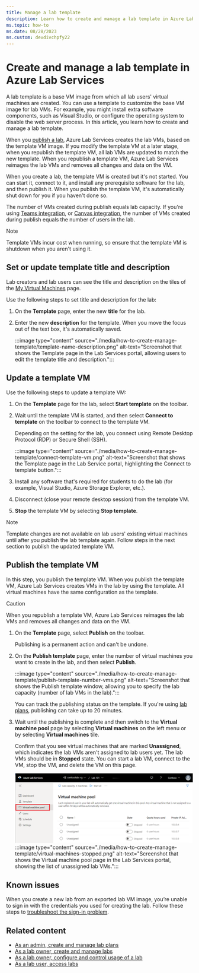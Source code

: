 ```yaml
---
title: Manage a lab template
description: Learn how to create and manage a lab template in Azure Lab Services. You can use a template to customize the base VM image for lab VMs.
ms.topic: how-to
ms.date: 08/28/2023
ms.custom: devdivchpfy22
---
```


# Create and manage a lab template in Azure Lab Services

A lab template is a base VM image from which all lab users' virtual machines are created. You can use a template to customize the base VM image for lab VMs.  For example, you might install extra software components, such as Visual Studio, or configure the operating system to disable the web server process. In this article, you learn how to create and manage a lab template.

When you [publish a lab](./tutorial-setup-lab.md#publish-lab), Azure Lab Services creates the lab VMs, based on the template VM image. If you modify the template VM at a later stage, when you republish the template VM, all lab VMs are updated to match the new template. When you republish a template VM, Azure Lab Services reimages the lab VMs and removes all changes and data on the VM.

When you create a lab, the template VM is created but it's not started. You can start it, connect to it, and install any prerequisite software for the lab, and then publish it. When you publish the template VM, it's automatically shut down for you if you haven't done so.

The number of VMs created during publish equals lab capacity.  If you're using [Teams integration](lab-services-within-teams-overview.md), or [Canvas integration](lab-services-within-canvas-overview.md), the number of VMs created during publish equals the number of users in the lab.

> [!NOTE]
> Template VMs incur cost when running, so ensure that the template VM is shutdown when you aren't using it.

## Set or update template title and description

Lab creators and lab users can see the title and description on the tiles of the [My Virtual Machines](instructor-access-virtual-machines.md) page.

Use the following steps to set title and description for the lab:

1. On the **Template** page, enter the new **title** for the lab.

2. Enter the new **description** for the template. When you move the focus out of the text box, it's automatically saved.

    :::image type="content" source="./media/how-to-create-manage-template/template-name-description.png" alt-text="Screenshot that shows the Template page in the Lab Services portal, allowing users to edit the template title and description.":::

## Update a template VM

Use the following steps to update a template VM:

1. On the **Template** page for the lab, select **Start template** on the toolbar.

1. Wait until the template VM is started, and then select **Connect to template** on the toolbar to connect to the template VM.

    Depending on the setting for the lab, you connect using Remote Desktop Protocol (RDP) or Secure Shell (SSH).

    :::image type="content" source="./media/how-to-create-manage-template/connect-template-vm.png" alt-text="Screenshot that shows the Template page in the Lab Service portal, highlighting the Connect to template button.":::

1. Install any software that's required for students to do the lab (for example, Visual Studio, Azure Storage Explorer, etc.).

1. Disconnect (close your remote desktop session) from the template VM.

1. **Stop** the template VM by selecting **Stop template**.

> [!NOTE]
> Template changes are not available on lab users' existing virtual machines until after you publish the lab template again. Follow steps in the next section to publish the updated template VM.

## Publish the template VM

In this step, you publish the template VM. When you publish the template VM, Azure Lab Services creates VMs in the lab by using the template. All virtual machines have the same configuration as the template.

> [!CAUTION]
> When you republish a template VM, Azure Lab Services reimages the lab VMs and removes all changes and data on the VM.

1. On the **Template** page, select **Publish** on the toolbar.

    Publishing is a permanent action and can't be undone.

1. On the **Publish template** page, enter the number of virtual machines you want to create in the lab, and then select **Publish**.

    :::image type="content" source="./media/how-to-create-manage-template/publish-template-number-vms.png" alt-text="Screenshot that shows the Publish template window, allowing you to specify the lab capacity (number of lab VMs in the lab).":::

    You can track the publishing status on the template. If you're using [lab plans](lab-services-whats-new.md), publishing can take up to 20 minutes.

1. Wait until the publishing is complete and then switch to the **Virtual machine pool** page by selecting **Virtual machines** on the left menu or by selecting **Virtual machines** tile. 

    Confirm that you see virtual machines that are marked **Unassigned**, which indicates the lab VMs aren't assigned to lab users yet. The lab VMs should be in **Stopped** state. You can start a lab VM, connect to the VM, stop the VM, and delete the VM on this page.

    ![Virtual machines in stopped state](./media/how-to-create-manage-template/virtual-machines-stopped.png)
    :::image type="content" source="./media/how-to-create-manage-template/virtual-machines-stopped.png" alt-text="Screenshot that shows the Virtual machine pool page in the Lab Services portal, showing the list of unassigned lab VMs.":::

## Known issues

When you create a new lab from an exported lab VM image, you’re unable to sign in with the credentials you used for creating the lab. Follow these steps to [troubleshoot the sign-in problem](./troubleshoot-access-lab-vm.md#unable-to-login-with-the-credentials-you-used-for-creating-the-lab).

## Related content

- [As an admin, create and manage lab plans](how-to-manage-lab-plans.md)
- [As a lab owner, create and manage labs](how-to-manage-labs.md)
- [As a lab owner, configure and control usage of a lab](how-to-manage-lab-users.md)
- [As a lab user, access labs](how-to-use-lab.md)

